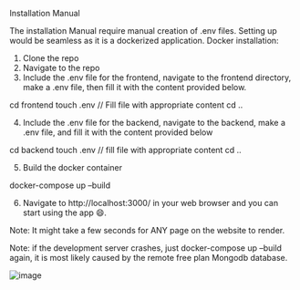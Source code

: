 Installation Manual

The installation Manual require manual creation of .env files. Setting up would be seamless as it is a dockerized application.
Docker installation:
1. Clone the repo 
2. Navigate to the repo 
3. Include the .env file for the frontend, navigate to the frontend directory, make a .env file, then fill it with the content provided below.

cd frontend
touch .env
// Fill file with appropriate content
cd ..

4. Include the .env file for the backend, navigate to the backend, make a .env file, and fill it with the content provided below

cd backend
touch .env
// fill file with appropriate content
cd ..

5. Build the docker container 

docker-compose up –build

6. Navigate to http://localhost:3000/ in your web browser and you can start using the app 😄. 

Note: It might take a few seconds for ANY page on the website to render. 

Note: if the development server crashes, just docker-compose up –build again, it is most likely caused by the remote free plan Mongodb database.


![image](https://github.com/user-attachments/assets/3373aa09-cf8d-4c45-baea-263c697d839a)
